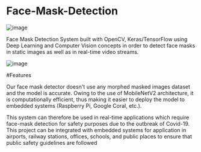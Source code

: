 # Face-Mask-Detection


![image](https://user-images.githubusercontent.com/100253637/218631063-139687f0-0411-4aa1-a59c-6d2e2c5e16a4.png)

Face Mask Detection System built with OpenCV, Keras/TensorFlow using Deep Learning and Computer Vision concepts in order to detect face masks in static images as well as in real-time video streams.

![image](https://user-images.githubusercontent.com/100253637/218634800-cddb019a-8d28-490e-a381-db7c63ec0a57.png)


#Features

Our face mask detector doesn't use any morphed masked images dataset and the model is accurate. Owing to the use of MobileNetV2 architecture, it is computationally efficient, thus making it easier to deploy the model to embedded systems (Raspberry Pi, Google Coral, etc.).

This system can therefore be used in real-time applications which require face-mask detection for safety purposes due to the outbreak of Covid-19. This project can be integrated with embedded systems for application in airports, railway stations, offices, schools, and public places to ensure that public safety guidelines are followed
